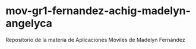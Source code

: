 # mov-gr1-fernandez-achig-madelyn-angelyca
Repositorio de la materia de Aplicaciones Móviles de Madelyn Fernández
